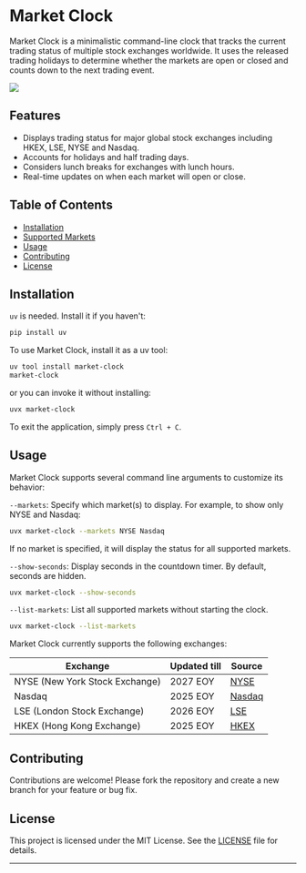 # Market Clock

Market Clock is a minimalistic command-line clock that tracks the current trading status of multiple stock exchanges worldwide. It uses the released trading holidays to determine whether the markets are open or closed and counts down to the next trading event. 

![](/screenshots/screen.png)

## Features

- Displays trading status for major global stock exchanges including HKEX, LSE, NYSE and Nasdaq.
- Accounts for holidays and half trading days.
- Considers lunch breaks for exchanges with lunch hours.
- Real-time updates on when each market will open or close.

## Table of Contents
- [Installation](#installation)
- [Supported Markets](#supported-markets)
- [Usage](#usage)
- [Contributing](#contributing)
- [License](#license)

## Installation

`uv` is needed. Install it if you haven't:

```bash
pip install uv
```

To use Market Clock, install it as a uv tool:

```bash
uv tool install market-clock
market-clock
```

or you can invoke it without installing:

```bash
uvx market-clock
```

To exit the application, simply press `Ctrl + C`.

## Usage

Market Clock supports several command line arguments to customize its behavior:

`--markets`: Specify which market(s) to display. For example, to show only NYSE and Nasdaq:

```bash
uvx market-clock --markets NYSE Nasdaq
```

  If no market is specified, it will display the status for all supported markets.

`--show-seconds`: Display seconds in the countdown timer. By default, seconds are hidden.

```bash
uvx market-clock --show-seconds
```

`--list-markets`: List all supported markets without starting the clock.

```bash
uvx market-clock --list-markets
```

Market Clock currently supports the following exchanges:

| Exchange                      | Updated till| Source |
|-------------------------------|-------------|--------|
| NYSE (New York Stock Exchange)| 2027 EOY    | [NYSE](https://www.nyse.com/markets/hours-calendars)|
| Nasdaq| 2025 EOY    | [Nasdaq](https://www.nasdaq.com/market-activity/stock-market-holiday-schedule)|
| LSE (London Stock Exchange)   | 2026 EOY    | [LSE](https://www.londonstockexchange.com/equities-trading/business-days)|
| HKEX (Hong Kong Exchange)     | 2025 EOY    | [HKEX](https://www.hkex.com.hk/Services/Trading-hours-and-Severe-Weather-Arrangements/Trading-Hours/Securities-Market) |


## Contributing

Contributions are welcome! Please fork the repository and create a new branch for your feature or bug fix.

## License

This project is licensed under the MIT License. See the [LICENSE](LICENSE) file for details.

--- 
